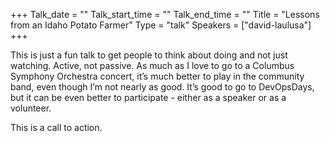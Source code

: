+++
Talk_date = ""
Talk_start_time = ""
Talk_end_time = ""
Title = "Lessons from an Idaho Potato Farmer"
Type = "talk"
Speakers = ["david-laulusa"]
+++

This is just a fun talk to get people to think about doing and not just watching. Active, not passive. As much as I love to go to a Columbus Symphony Orchestra concert, it’s much better to play in the community band, even though I’m not nearly as good. It’s good to go to DevOpsDays, but it can be even better to participate - either as a speaker or as a volunteer.

This is a call to action.
